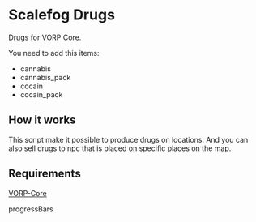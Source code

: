 # Scalefog Drugs

Drugs for VORP Core. 

You need to add this items:

- cannabis
- cannabis_pack
- cocain
- cocain_pack

## How it works 
This script make it possible to produce drugs on locations. And you can also sell drugs to npc that is placed on specific places on the map.

## Requirements
[VORP-Core](https://github.com/VORPCORE/VORP-Core/releases)

progressBars